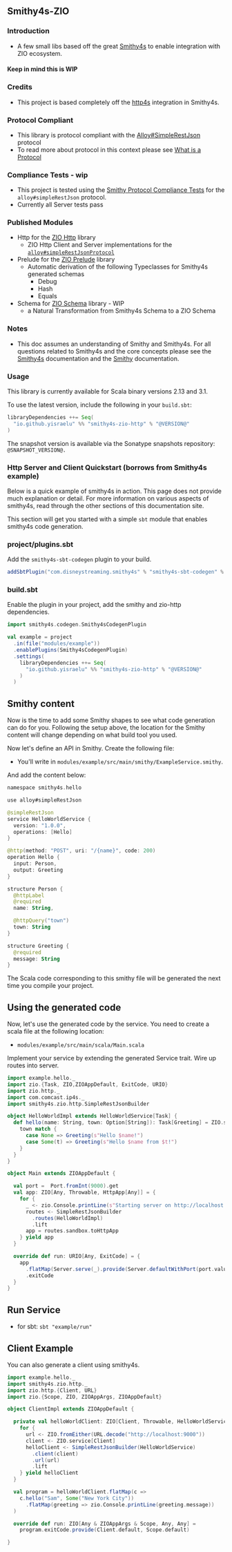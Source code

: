 ## Smithy4s-ZIO

### Introduction
- A few small libs based off the great [Smithy4s](https://disneystreaming.github.io/smithy4s/) to enable integration with ZIO ecosystem.
#### Keep in mind this is WIP

### Credits
- This project is based completely off the [http4s](https://http4s.org/) integration in Smithy4s.

### Protocol Compliant
- This library is protocol compliant with the [Alloy#SimpleRestJson](https://github.com/disneystreaming/alloy) protocol
- To read more about protocol in this context please see [What is a Protocol](https://disneystreaming.github.io/smithy4s/docs/protocols/definition)


### Compliance Tests - wip
- This project is tested using the [Smithy Protocol Compliance Tests](https://smithy.io/2.0/additional-specs/http-protocol-compliance-tests.html) for the `alloy#simpleRestJson` protocol.
- Currently all Server tests pass

### Published Modules
  - Http for the [ZIO Http](https://zio.dev/http/) library
    - ZIO Http Client and Server implementations for the [`alloy#simpleRestJsonProtocol`](https://github.com/disneystreaming/alloy)
  - Prelude for the [ZIO Prelude](https://zio.dev/zio-prelude/) library   
    - Automatic derivation of the following Typeclasses for Smithy4s generated schemas 
      - Debug
      - Hash
      - Equals
  - Schema for [ZIO Schema](https://zio.dev/schema/) library - WIP
    - a Natural Transformation from Smithy4s Schema to a ZIO Schema


### Notes
- This doc assumes an understanding of Smithy and Smithy4s. For all questions related to Smithy4s and the core concepts please see the [Smithy4s](https://disneystreaming.github.io/smithy4s/) documentation and the [Smithy](https://awslabs.github.io/smithy/) documentation.


### Usage

This library is currently available for Scala binary versions 2.13 and 3.1.

To use the latest version, include the following in your `build.sbt`:

```scala
libraryDependencies ++= Seq(
  "io.github.yisraelu" %% "smithy4s-zio-http" % "@VERSION@"
)
```

The snapshot version is available via the Sonatype snapshots repository: ```@SNAPSHOT_VERSION@.```



### Http Server and Client Quickstart (borrows from Smithy4s example)   


Below is a quick example of smithy4s in action.
This page does not provide much explanation or detail. For more information on various aspects of smithy4s, read through the other sections of this documentation site.


This section will get you started with a simple `sbt` module that enables smithy4s code generation.

### project/plugins.sbt

Add the `smithy4s-sbt-codegen` plugin to your build.

```scala
addSbtPlugin("com.disneystreaming.smithy4s" % "smithy4s-sbt-codegen" % "<version>")
```

### build.sbt

Enable the plugin in your project, add the smithy and zio-http dependencies.

```scala
import smithy4s.codegen.Smithy4sCodegenPlugin

val example = project
  .in(file("modules/example"))
  .enablePlugins(Smithy4sCodegenPlugin)
  .settings(
    libraryDependencies ++= Seq(
      "io.github.yisraelu" %% "smithy4s-zio-http" % "@VERSION@"
    )
  )
```

## Smithy content

Now is the time to add some Smithy shapes to see what code generation can do for you. Following the setup above, the location for the Smithy content will change depending on what build tool you used.

Now let's define an API in Smithy. Create the following file:

- You'll write in `modules/example/src/main/smithy/ExampleService.smithy`.

And add the content below:

```kotlin
namespace smithy4s.hello

use alloy#simpleRestJson

@simpleRestJson
service HelloWorldService {
  version: "1.0.0",
  operations: [Hello]
}

@http(method: "POST", uri: "/{name}", code: 200)
operation Hello {
  input: Person,
  output: Greeting
}

structure Person {
  @httpLabel
  @required
  name: String,

  @httpQuery("town")
  town: String
}

structure Greeting {
  @required
  message: String
}
```

The Scala code corresponding to this smithy file will be generated the next time you compile your project.

## Using the generated code

Now, let's use the generated code by the service. You need to create a scala file at the following location:

-  `modules/example/src/main/scala/Main.scala`

Implement your service by extending the generated Service trait. Wire up routes into server.


```scala mdoc:silent
import example.hello._
import zio.{Task, ZIO,ZIOAppDefault, ExitCode, URIO}
import zio.http._
import com.comcast.ip4s._
import smithy4s.zio.http.SimpleRestJsonBuilder

object HelloWorldImpl extends HelloWorldService[Task] {
  def hello(name: String, town: Option[String]): Task[Greeting] = ZIO.succeed {
    town match {
      case None => Greeting(s"Hello $name!")
      case Some(t) => Greeting(s"Hello $name from $t!")
    }
  }
}

object Main extends ZIOAppDefault {

  val port =  Port.fromInt(9000).get
  val app: ZIO[Any, Throwable, HttpApp[Any]] = {
    for {
      _ <- zio.Console.printLine(s"Starting server on http://localhost:$port")
      routes <- SimpleRestJsonBuilder
        .routes(HelloWorldImpl)
        .lift
      app = routes.sandbox.toHttpApp
    } yield app
  }

  override def run: URIO[Any, ExitCode] = {
    app
      .flatMap(Server.serve(_).provide(Server.defaultWithPort(port.value)))
      .exitCode
  }
}
```

## Run Service

- for sbt: `sbt "example/run"`


## Client Example

You can also generate a client using smithy4s.

```scala mdoc:compile-only
import example.hello._
import smithy4s.zio.http._
import zio.http.{Client, URL}
import zio.{Scope, ZIO, ZIOAppArgs, ZIOAppDefault}

object ClientImpl extends ZIOAppDefault {

  private val helloWorldClient: ZIO[Client, Throwable, HelloWorldService[ResourcefulTask]] = {
    for {
      url <- ZIO.fromEither(URL.decode("http://localhost:9000"))
      client <- ZIO.service[Client]
      helloClient <- SimpleRestJsonBuilder(HelloWorldService)
        .client(client)
        .url(url)
        .lift
    } yield helloClient
  }

  val program = helloWorldClient.flatMap(c =>
    c.hello("Sam", Some("New York City"))
      .flatMap(greeting => zio.Console.printLine(greeting.message))
  )

  override def run: ZIO[Any & ZIOAppArgs & Scope, Any, Any] =
    program.exitCode.provide(Client.default, Scope.default)

}
```


